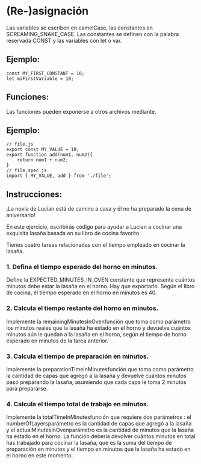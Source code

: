 # (Re-)asignación
Las variables se escriben en camelCase, las constantes en SCREAMING_SNAKE_CASE.
Las constantes se definen con la palabra reservada CONST y las variables con let o var.
## Ejemplo:
    const MY_FIRST_CONSTANT = 10;
    let miFirstVariable = 10;

## Funciones:
Las funciones pueden exponerse a otros archivos mediante.
## Ejemplo:
    // file.js
    export const MY_VALUE = 10;
    export function add(num1, num2){
        return num1 + num2;
    }
    // file.spec.js
    import { MY_VALUE, add } from './file';

## Instrucciones:
¡La novia de Lucian está de camino a casa y él no ha preparado la cena de aniversario!

En este ejercicio, escribirás código para ayudar a Lucian a cocinar una exquisita lasaña basada en su libro de cocina favorito.

Tienes cuatro tareas relacionadas con el tiempo empleado en cocinar la lasaña.
### 1. Defina el tiempo esperado del horno en minutos.
Define la EXPECTED_MINUTES_IN_OVEN constante que representa cuántos minutos debe estar la lasaña en el horno. Hay que exportarlo. Según el libro de cocina, el tiempo esperado en el horno en minutos es 40.

### 2. Calcula el tiempo restante del horno en minutos.
Implemente la remainingMinutesInOvenfunción que toma como parámetro los minutos reales que la lasaña ha estado en el horno y devuelve cuántos minutos aún le quedan a la lasaña en el horno, según el tiempo de horno esperado en minutos de la tarea anterior.

### 3. Calcula el tiempo de preparación en minutos.
Implemente la preparationTimeInMinutesfunción que toma como parámetro la cantidad de capas que agregó a la lasaña y devuelve cuántos minutos pasó preparando la lasaña, asumiendo que cada capa le toma 2 minutos para prepararse.

### 4. Calcula el tiempo total de trabajo en minutos.
Implemente la totalTimeInMinutesfunción que requiere dos parámetros : el numberOfLayersparámetro es la cantidad de capas que agregó a la lasaña y el actualMinutesInOvenparámetro es la cantidad de minutos que la lasaña ha estado en el horno. La función debería devolver cuántos minutos en total has trabajado para cocinar la lasaña, que es la suma del tiempo de preparación en minutos y el tiempo en minutos que la lasaña ha estado en el horno en este momento.